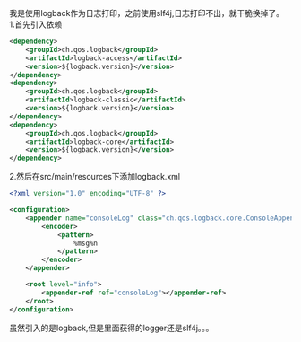 我是使用logback作为日志打印，之前使用slf4j,日志打印不出，就干脆换掉了。<br>
1.首先引入依赖
```xml
<dependency>
    <groupId>ch.qos.logback</groupId>
    <artifactId>logback-access</artifactId>
    <version>${logback.version}</version>
</dependency>
<dependency>
    <groupId>ch.qos.logback</groupId>
    <artifactId>logback-classic</artifactId>
    <version>${logback.version}</version>
</dependency>
<dependency>
    <groupId>ch.qos.logback</groupId>
    <artifactId>logback-core</artifactId>
    <version>${logback.version}</version>
</dependency>
```
2.然后在src/main/resources下添加logback.xml
```xml
<?xml version="1.0" encoding="UTF-8" ?>

<configuration>
    <appender name="consoleLog" class="ch.qos.logback.core.ConsoleAppender">
        <encoder>
            <pattern>
                %msg%n
            </pattern>
        </encoder>
    </appender>

    <root level="info">
        <appender-ref ref="consoleLog"></appender-ref>
    </root>
</configuration>
```
虽然引入的是logback,但是里面获得的logger还是slf4j。。。